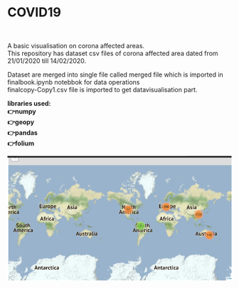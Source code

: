 <h1>COVID19</h1><br>

A basic visualisation on corona affected areas.
<br>
This repository has dataset  csv files of corona affected area dated from 21/01/2020 till 14/02/2020.
<br>

Dataset are merged into single file called merged file which is imported in finalbook.ipynb notebbok for data operations 
<br>
finalcopy-Copy1.csv file is imported to get datavisualisation part.


<b>libraries used:<b><br>
👉numpy<br>
👉geopy<br>
👉pandas<br>
👉folium<br>
  
  ![Map](https://github.com/deepakkapse/corona_analysis/blob/master/covidpic/v1.png)
